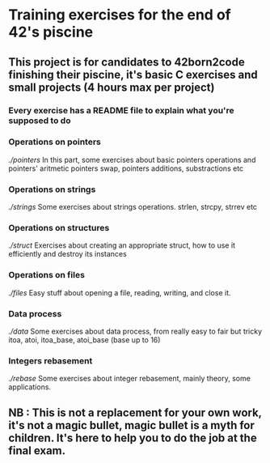 # Training exercises for the end of 42's piscine

## This project is for candidates to 42born2code finishing their piscine, it's basic C exercises and small projects (4 hours max per project)

### Every exercise has a README file to explain what you're supposed to do

### Operations on pointers

*./pointers*
In this part, some exercises about basic pointers operations and pointers' aritmetic
pointers swap, pointers additions, substractions etc

### Operations on strings

*./strings*
Some exercises about strings operations.
strlen, strcpy, strrev etc

### Operations on structures

*./struct*
Exercises about creating an appropriate struct, how to use it efficiently and destroy its instances

### Operations on files

*./files*
Easy stuff about opening a file, reading, writing, and close it.

### Data process
*./data*
Some exercises about data process, from really easy to fair but tricky
itoa, atoi, itoa_base, atoi_base (base up to 16)

### Integers rebasement

*./rebase*
Some exercises about integer rebasement, mainly theory, some applications.

## NB : This is **not** a replacement for your own work, it's not a magic bullet, magic bullet is a myth for children. It's here to help you to do the job at the final exam.